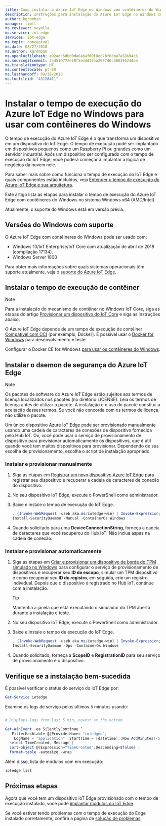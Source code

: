 ```yaml
---
title: Como instalar o Azure IoT Edge no Windows com contêineres do Windows | Microsoft Docs
description: Instruções para instalação do Azure IoT Edge no Windows com contêineres do Windows
author: kgremban
manager: timlt
ms.reviewer: veyalla
ms.service: iot-edge
services: iot-edge
ms.topic: conceptual
ms.date: 08/27/2018
ms.author: kgremban
ms.openlocfilehash: e92adc5dbd0da6ab4f60f8cc7bf6dbe7a58694c6
ms.sourcegitcommit: 2ad510772e28f5eddd15ba265746c368356244ae
ms.translationtype: HT
ms.contentlocale: pt-BR
ms.lasthandoff: 08/28/2018
ms.locfileid: "43128411"
---
```

# <a name="install-azure-iot-edge-runtime-on-windows-to-use-with-windows-containers"></a>Instalar o tempo de execução do Azure IoT Edge no Windows para usar com contêineres do Windows

O tempo de execução do Azure IoT Edge é o que transforma um dispositivo em um dispositivo do IoT Edge. O tempo de execução pode ser implantado em dispositivos pequenos como um Raspberry Pi ou grandes como um servidor industrial. Após um dispositivo ser configurado com o tempo de execução do IoT Edge, você poderá começar a implantar a lógica de negócios da nuvem nele. 

Para saber mais sobre como funciona o tempo de execução do IoT Edge e quais componentes estão incluídos, veja [Entender o tempo de execução do Azure IoT Edge e sua arquitetura](iot-edge-runtime.md).

Este artigo lista as etapas para instalar o tempo de execução do Azure IoT Edge com contêineres do Windows no sistema Windows x64 (AMD/Intel). 

Atualmente, o suporte do Windows está em versão prévia.

## <a name="supported-windows-versions"></a>Versões do Windows com suporte
O Azure IoT Edge com contêineres do Windows pode ser usado com:
  * Windows 10/IoT Enterprise/IoT Core com atualização de abril de 2018 (compilação 17134).
  * Windows Server 1803

Para obter mais informações sobre quais sistemas operacionais têm suporte atualmente, veja o [suporte do Azure IoT Edge](support.md#operating-systems).

## <a name="install-the-container-runtime"></a>Instalar o tempo de execução de contêiner 

>[!NOTE]
>Para a instalação do mecanismo de contêiner no Windows IoT Core, siga as etapas do artigo [Provisionar um dispositivo do IoT Core][lnk-iot-core] e siga as instruções abaixo.

O Azure IoT Edge depende de um tempo de execução de contêiner [Compatível com OCI][lnk-oci] (por exemplo, Docker). É possível usar o [Docker for Windows][lnk-docker-for-windows] para desenvolvimento e teste. 

Configurar o Docker CE for Windows [para usar os contêineres do Windows][lnk-docker-config].

## <a name="install-the-azure-iot-edge-security-daemon"></a>Instalar o daemon de segurança do Azure IoT Edge

>[!NOTE]
>Os pacotes de software do Azure IoT Edge estão sujeitos aos termos de licença localizados nos pacotes (no diretório LICENSE). Leia os termos de licença antes de utilizar o pacote. A instalação e o uso do pacote constitui a aceitação desses termos. Se você não concorda com os termos de licença, não utilize o pacote.

Um único dispositivo Azure IoT Edge pode ser provisionado manualmente usando uma cadeia de caracteres de conexões de dispositivo fornecida pelo Hub IoT. Ou, você pode usar o serviço de provisionamento de dispositivo para provisionar automaticamente os dispositivos, que é útil quando você tem muitos dispositivos para provisionar. Dependendo de sua escolha de provisionamento, escolha o script de instalação apropriado. 

### <a name="install-and-manually-provision"></a>Instalar e provisionar manualmente

1. Siga as etapas em [Registrar um novo dispositivo Azure IoT Edge][lnk-dcs] para registrar seu dispositivo e recuperar a cadeia de caracteres de conexão do dispositivo. 

2. No seu dispositivo IoT Edge, execute o PowerShell como administrador. 

3. Baixe e instale o tempo de execução do IoT Edge. 

   ```powershell
   . {Invoke-WebRequest -useb aka.ms/iotedge-win} | Invoke-Expression; `
   Install-SecurityDaemon -Manual -ContainerOs Windows
   ```

4. Quando solicitado para uma **DeviceConnectionString**, forneça a cadeia de caracteres que você recuperou do Hub IoT. Não inclua aspas na cadeia de conexão. 

### <a name="install-and-automatically-provision"></a>Instalar e provisionar automaticamente

1. Siga as etapas em [Criar e provisionar um dispositivo de borda do TPM simulado no Windows][lnk-dps] para configurar o serviço de provisionamento de dispositivos e recuperar seu **ID do escopo**, simular um TPM dispositivo e como recuperar seu **ID do registro**, em seguida, crie um registro individual. Depois que o dispositivo é registrado no Hub IoT, continue com a instalação.  

   >[!TIP]
   >Mantenha a janela que está executando o simulador do TPM aberta durante a instalação e teste. 

2. No seu dispositivo IoT Edge, execute o PowerShell como administrador. 

3. Baixe e instale o tempo de execução do IoT Edge. 

   ```powershell
   . {Invoke-WebRequest -useb aka.ms/iotedge-win} | Invoke-Expression; `
   Install-SecurityDaemon -Dps -ContainerOs Windows
   ```

4. Quando solicitado, forneça a **ScopeID** e **RegistrationID** para seu serviço de provisionamento e o dispositivo. 

## <a name="verify-successful-installation"></a>Verifique se a instalação bem-sucedida

É possível verificar o status do serviço do IoT Edge por: 

```powershell
Get-Service iotedge
```

Examine os logs de serviço pelos últimos 5 minutos usando:

```powershell

# Displays logs from last 5 min, newest at the bottom.

Get-WinEvent -ea SilentlyContinue `
  -FilterHashtable @{ProviderName= "iotedged";
    LogName = "application"; StartTime = [datetime]::Now.AddMinutes(-5)} |
  select TimeCreated, Message |
  sort-object @{Expression="TimeCreated";Descending=$false} |
  format-table -autosize -wrap
```

Além disso, lista de módulos com em execução:

```powershell
iotedge list
```

## <a name="next-steps"></a>Próximas etapas

Agora que você tem um dispositivo IoT Edge provisionado com o tempo de execução instalado, você pode [implantar módulos do IoT Edge][lnk-modules].

Se você estiver tendo problemas com o tempo de execução do Edge instalado corretamente, confira a página de [solução de problemas][lnk-trouble].


<!-- Images -->
[img-nat]: ./media/how-to-install-iot-edge-windows-with-windows/nat.png

<!-- Links -->
[lnk-docker-config]: https://docs.docker.com/docker-for-windows/#switch-between-windows-and-linux-containers
[lnk-dcs]: how-to-register-device-portal.md
[lnk-dps]: how-to-auto-provision-simulated-device-windows.md
[lnk-oci]: https://www.opencontainers.org/
[lnk-moby]: https://mobyproject.org/
[lnk-trouble]: troubleshoot.md
[lnk-docker-for-windows]: https://www.docker.com/docker-windows
[lnk-iot-core]: how-to-install-iot-core.md
[lnk-modules]: how-to-deploy-modules-portal.md
